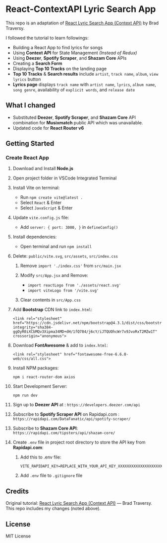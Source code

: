 # React-ContextAPI Lyric Search App
This repo is an adaptation of [React Lyric Search App (Context API)](https://www.youtube.com/playlist?list=PLillGF-RfqbaxgxkKgKk1XlJAVCX31xRI) by Brad Traversy. 

I followed the tutorial to learn followings:
- Building a React App to find lyrics for songs
- Using **Context API** for State Management *(Instead of Redux)*
- Using **Deezer**, **Spotify Scraper**, and **Shazam Core** APIs
- Creating a **Search Form**
- Displaying **Top 10 Tracks** on the landing page 
- **Top 10 Tracks** & **Search results** include `artist`, `track name`, `album`, `view lyrics` button 
- **Lyrics page** displays `track name` with `artist name`, `lyrics`, `album name`, `song genre`, availability of `explicit words`, and `release date`

## What I changed
- Substituted **Deezer**, **Spotify Scraper**, and **Shazam Core** API combination for **Musixmatch** public API which was unavailable. 
- Updated code for **React Router v6**

## Getting Started

### Create React App

1. Download and Install **Node.js**
2. Open project folder in VSCode Integrated Terminal
3. Install Vite on terminal:
    - Run `npm create vite@latest .`
    - Select `React` & Enter
    - Select `JavaScript` & Enter
4. Update `vite.config.js` file:
    - Add `server: { port: 3000, }` in `defineConfig()`
5. Install dependencies:
    - Open terminal and run `npm install`
6. Delete: `public/vite.svg`, `src/assets`, `src/index.css`
    1. Remove `import './index.css'` from `src/main.jsx`
    2. Modify `src/App.jsx` and Remove:
        - `import reactLogo from './assets/react.svg'`
        - `import viteLogo from '/vite.svg'`
        
    3. Clear contents in `src/App.css`

7. Add **Bootstrap** CDN link to `index.html`:
    ```
    <link rel="stylesheet" href="https://cdn.jsdelivr.net/npm/bootstrap@4.3.1/dist/css/bootstrap.min.css" integrity="sha384-ggOyR0iXCbMQv3Xipma34MD+dH/1fQ784/j6cY/iJTQUOhcWr7x9JvoRxT2MZw1T" crossorigin="anonymous">
    ```
8. Download **FontAwesome** & add to `index.html`:
   ```
   <link rel="stylesheet" href="fontawesome-free-6.6.0-web/css/all.css">
   ```

9. Install NPM packages: 
    ```
    npm i react-router-dom axios 
    ```
10. Start Development Server: 
    ```
    npm run dev 
    ```

11. Sign up to **Deezer API** at : `https://developers.deezer.com/api`
12. Subscribe to **Spotify Scraper API** on Rapidapi.com : `https://rapidapi.com/DataFanatic/api/spotify-scraper/`
13. Subscribe to **Shazam Core API**: `https://rapidapi.com/tipsters/api/shazam-core/`
14. Create `.env` file in project root directory to store the API key from **Rapidapi.com**:
    1. Add this to .env file:
        ```
        VITE_RAPIDAPI_KEY=REPLACE_WITH_YOUR_API_KEY_XXXXXXXXXXXXXXXXXXXXXXXX
        ```
    2. Add `.env` file to `.gitignore` file


## Credits
Original tutorial: [React Lyric Search App (Context API)](https://www.youtube.com/playlist?list=PLillGF-RfqbaxgxkKgKk1XlJAVCX31xRI)  — Brad Traversy.
This repo includes my changes (noted above).

## License
MIT License